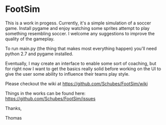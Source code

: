 # FootSim

This is a work in progess. Currently, it's a simple simulation of a soccer game. Install pygame and enjoy watching some
sprites attempt to play something resembling soccer. I welcome any suggestions to improve the quality of the gameplay.

To run main.py (the thing that makes most everything happen) you'll need python 2.7 and pygame installed.

Eventually, I may create an interface to enable some sort of coaching, but for right now I want to get the basics really
solid before working on the UI to give the user some ability to influence their teams play style.

Please checkout the wiki at https://github.com/Schubes/FootSim/wiki

Things in the works can be found here: https://github.com/Schubes/FootSim/issues

Thanks,

Thomas